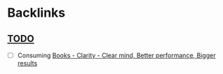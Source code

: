 
# Backlinks
## [TODO](<TODO.md>)
- [ ] Consuming [Books - Clarity - Clear mind, Better performance, Bigger results](<Books - Clarity - Clear mind, Better performance, Bigger results.md>)


